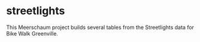 # streetlights
This Meerschaum project builds several tables from the Streetlights data for Bike Walk Greenville.
